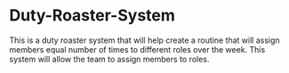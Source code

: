 # Duty-Roaster-System
This is a duty roaster system that will help create a routine that will assign members equal number of times to different roles over the week. This system will allow the team to assign members to roles. 
